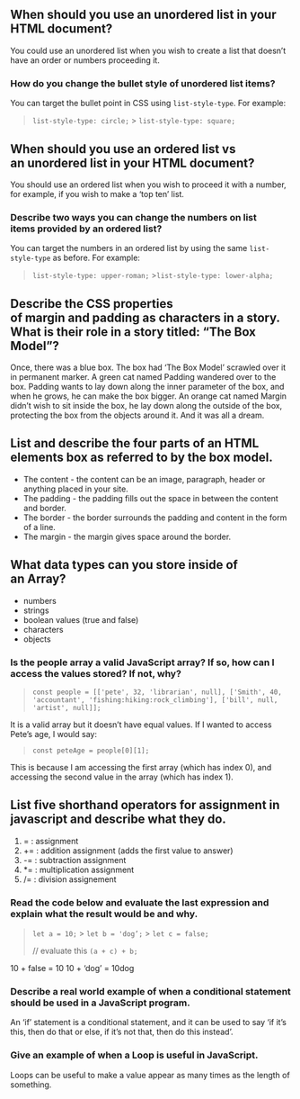 ## When should you use an unordered list in your HTML document?

You could use an unordered list when you wish to create a list that doesn’t have an order or numbers proceeding it.

### How do you change the bullet style of unordered list items?

You can target the bullet point in CSS using `list-style-type`. For example:

> `list-style-type: circle;` > `list-style-type: square;`

## When should you use an ordered list vs an unordered list in your HTML document?

You should use an ordered list when you wish to proceed it with a number, for example, if you wish to make a ‘top ten’ list.

### Describe two ways you can change the numbers on list items provided by an ordered list?

You can target the numbers in an ordered list by using the same `list-style-type` as before. For example:

> `list-style-type: upper-roman;` >`list-style-type: lower-alpha;`

## Describe the CSS properties of margin and padding as characters in a story. What is their role in a story titled: “The Box Model”?

Once, there was a blue box. The box had ‘The Box Model’ scrawled over it in permanent marker. A green cat named Padding wandered over to the box. Padding wants to lay down along the inner parameter of the box, and when he grows, he can make the box bigger. An orange cat named Margin didn’t wish to sit inside the box, he lay down along the outside of the box, protecting the box from the objects around it. And it was all a dream.

## List and describe the four parts of an HTML elements box as referred to by the box model.

- The content - the content can be an image, paragraph, header or anything placed in your site.
- The padding - the padding fills out the space in between the content and border.
- The border - the border surrounds the padding and content in the form of a line.
- The margin - the margin gives space around the border.

## What data types can you store inside of an Array?

- numbers
- strings
- boolean values (true and false)
- characters
- objects

### Is the people array a valid JavaScript array? If so, how can I access the values stored? If not, why?

> `const people = [['pete', 32, 'librarian', null], ['Smith', 40, 'accountant', 'fishing:hiking:rock_climbing'], ['bill', null, 'artist', null]];`

It is a valid array but it doesn’t have equal values. If I wanted to access Pete’s age, I would say:

> `const peteAge = people[0][1];`

This is because I am accessing the first array (which has index 0), and accessing the second value in the array (which has index 1).

## List five shorthand operators for assignment in javascript and describe what they do.

1.  = : assignment
2.  += : addition assignment (adds the first value to answer)
3.  -= : subtraction assignment
4.  \*= : multiplication assignment
5.  /= : division assignement

### Read the code below and evaluate the last expression and explain what the result would be and why.

> `let a = 10;` > `let b = 'dog’;` > `let c = false;`
>
> // evaluate this
> `(a + c) + b;`

10 + false = 10
10 + ‘dog’ = 10dog

### Describe a real world example of when a conditional statement should be used in a JavaScript program.

An ‘if’ statement is a conditional statement, and it can be used to say ‘if it’s this, then do that or else, if it’s not that, then do this instead’.

### Give an example of when a Loop is useful in JavaScript.

Loops can be useful to make a value appear as many times as the length of something.
